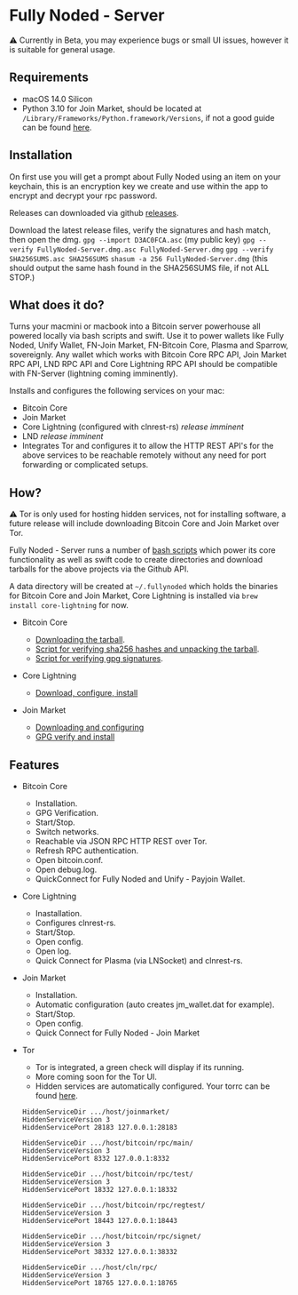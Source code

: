 # Fully Noded - Server
⚠️ Currently in Beta, you may experience bugs or small UI issues, however it is suitable for general usage.

## Requirements
- macOS 14.0 Silicon
- Python 3.10 for Join Market, should be located at `/Library/Frameworks/Python.framework/Versions`, if not a good guide can be found [here](https://www.codingforentrepreneurs.com/guides/install-python-on-macos).

## Installation
On first use you will get a prompt about Fully Noded using an item on your keychain, this is an encryption key we create and use within the app to encrypt and decrypt your rpc password.

Releases can downloaded via github [releases](https://github.com/Fonta1n3/FullyNoded-Server/releases).

Download the latest release files, verify the signatures and hash match, then open the dmg.
`gpg --import D3AC0FCA.asc` (my public key)
`gpg --verify FullyNoded-Server.dmg.asc FullyNoded-Server.dmg`
`gpg --verify SHA256SUMS.asc SHA256SUMS`
`shasum -a 256 FullyNoded-Server.dmg` (this should output the same hash found in the SHA256SUMS file, if not ALL STOP.)

## What does it do?
Turns your macmini or macbook into a Bitcoin server powerhouse all powered locally via bash scripts and swift.
Use it to power wallets like Fully Noded, Unify Wallet, FN-Join Market, FN-Bitcoin Core, Plasma and Sparrow, sovereignly. Any wallet which works with Bitcoin Core RPC API, Join Market RPC API, LND RPC API and Core Lightning RPC API should be compatible with FN-Server (lightning coming imminently).

Installs and configures the following services on your mac:
- Bitcoin Core
- Join Market
- Core Lightning (configured with clnrest-rs) *release imminent*
- LND *release imminent*
- Integrates Tor and configures it to allow the HTTP REST API's for the above services to be reachable remotely without any need for port forwarding or complicated setups.


## How?
⚠️ Tor is only used for hosting hidden services, not for installing software, a future release will include downloading Bitcoin Core and Join Market over Tor.

Fully Noded - Server runs a number of [bash scripts](https://github.com/Fonta1n3/FullyNoded-Server/tree/master/FullyNoded-Server/Scripts) which power its core functionality as well as swift code to create directories and download tarballs for the above projects via the Github API. 

A data directory will be created at `~/.fullynoded` which holds the binaries for Bitcoin Core and Join Market, Core Lightning is installed via `brew install core-lightning` for now.

- Bitcoin Core
    - [Downloading the tarball](https://github.com/Fonta1n3/FullyNoded-Server/blob/master/FullyNoded-Server/Views/TaggedReleasesView.swift).
    - [Script for verifying sha256 hashes and unpacking the tarball](https://github.com/Fonta1n3/FullyNoded-Server/blob/master/FullyNoded-Server/Scripts/InstallBitcoin.command).
    - [Script for verifying gpg signatures](https://github.com/Fonta1n3/FullyNoded-Server/blob/master/FullyNoded-Server/Scripts/Verify.command).
    
- Core Lightning
    - [Download, configure, install](https://github.com/Fonta1n3/FullyNoded-Server/blob/master/FullyNoded-Server/Scripts/InstallLightning.command)
    
- Join Market
    - [Downloading and configuring](https://github.com/Fonta1n3/FullyNoded-Server/blob/master/FullyNoded-Server/Views/JoinMarketTaggedReleases.swift)
    - [GPG verify and install](https://github.com/Fonta1n3/FullyNoded-Server/blob/master/FullyNoded-Server/Scripts/InstallJoinMarket.command)
    
## Features
- Bitcoin Core
    - Installation.
    - GPG Verification.
    - Start/Stop.
    - Switch networks.
    - Reachable via JSON RPC HTTP REST over Tor.
    - Refresh RPC authentication.
    - Open bitcoin.conf.
    - Open debug.log.
    - QuickConnect for Fully Noded and Unify - Payjoin Wallet.
    
- Core Lightning
    - Inastallation.
    - Configures clnrest-rs.
    - Start/Stop.
    - Open config.
    - Open log.
    - Quick Connect for Plasma (via LNSocket) and clnrest-rs.
    
- Join Market
    - Installation.
    - Automatic configuration (auto creates jm_wallet.dat for example).
    - Start/Stop.
    - Open config.
    - Quick Connect for Fully Noded - Join Market
    
- Tor
    - Tor is integrated, a green check will display if its running.
    - More coming soon for the Tor UI.
    - Hidden services are automatically configured. Your torrc can be found [here](https://github.com/Fonta1n3/FullyNoded-Server/blob/master/FullyNoded-Server/Helpers/Torrc.swift).
    ```
    HiddenServiceDir .../host/joinmarket/
    HiddenServiceVersion 3
    HiddenServicePort 28183 127.0.0.1:28183

    HiddenServiceDir .../host/bitcoin/rpc/main/
    HiddenServiceVersion 3
    HiddenServicePort 8332 127.0.0.1:8332

    HiddenServiceDir .../host/bitcoin/rpc/test/
    HiddenServiceVersion 3
    HiddenServicePort 18332 127.0.0.1:18332

    HiddenServiceDir .../host/bitcoin/rpc/regtest/
    HiddenServiceVersion 3
    HiddenServicePort 18443 127.0.0.1:18443

    HiddenServiceDir .../host/bitcoin/rpc/signet/
    HiddenServiceVersion 3
    HiddenServicePort 38332 127.0.0.1:38332
    
    HiddenServiceDir .../host/cln/rpc/
    HiddenServiceVersion 3
    HiddenServicePort 18765 127.0.0.1:18765
    ```
    

    





